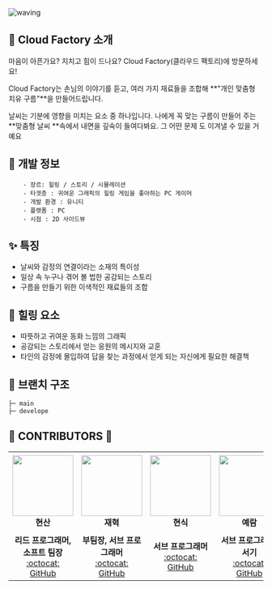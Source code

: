 ![waving](https://capsule-render.vercel.app/api?type=waving&height=200&text=Cloud-Factory&fontAlign=60&fontAlignY=35&color=gradient)

## 📣 Cloud Factory 소개

마음이 아픈가요? 지치고 힘이 드나요? Cloud Factory(클라우드 팩토리)에 방문하세요!  

Cloud Factory는 손님의 이야기를 듣고, 여러 가지 재료들을 조합해 **"개인 맞춤형 치유 구름"**을 만들어드립니다. 

날씨는 기분에 영향을 미치는 요소 중 하나입니다. 나에게 꼭 맞는 구름이 만들어 주는 **맞춤형 날씨 **속에서 내면을 깊숙이 들여다봐요. 그 어떤 문제 도 이겨낼 수 있을 거예요



## 📄 개발 정보

        - 장르: 힐링 / 스토리 / 시뮬레이션
        - 타겟층 : 귀여운 그래픽의 힐링 게임을 좋아하는 PC 게이머
        - 개발 환경 : 유니티
        - 플랫폼 : PC
        - 시점 : 2D 사이드뷰



## ✨ 특징

- 날씨와 감정의 연결이라는 소재의 특이성
- 일상 속 누구나 겪어 볼 법한 공감되는 스토리
- 구름을 만들기 위한 이색적인 재료들의 조합



## 🤍 힐링 요소

- 따뜻하고 귀여운 동화 느낌의 그래픽
- 공감되는 스토리에서 얻는 응원의 메시지와 교훈
- 타인의 감정에 몰입하여 답을 찾는 과정에서 얻게 되는 자신에게 필요한 해결책





## 📑 브랜치 구조

```sh
├─ main
├─ develope
```



## 💖 CONTRIBUTORS 💖

<table>
    <tr height="160px">
        <td align="center" width="150px">
            <a href="https://github.com/ChoiHyunSan"><img height="120px" width="120px" src="https://avatars.githubusercontent.com/u/37374613?v=4"/></a>
            <br />
            <strong>현산</strong>
        </td>
        <td align="center" width="150px">
            <a href="https://github.com/limjh1"><img height="120px" width="120px" src="https://avatars.githubusercontent.com/u/86766590?v=4"/></a>
            <br />
            <strong>재혁</strong>
        </td>
        <td align="center" width="150px">
            <a href="https://github.com/gustlr3294"><img height="120px" width="120px" src="https://avatars.githubusercontent.com/u/35206867?v=4"/></a>
            <br />
            <strong>현식</strong>
        </td>
        <td align="center" width="150px">
            <a href="https://github.com/Yeram522"><img height="120px" width="120px" src="https://avatars.githubusercontent.com/u/63442636?v=4"/></a>
            <br />
            <strong>예람</strong>
        </td>
    </tr>
    <tr height="50px">
        <td align="center">
            <strong>리드 프로그래머, 소프트 팀장</strong>
            <br />
            <a href="https://github.com/ChoiHyunSan">:octocat: GitHub</a>
            <br />
        </td>
        <td align="center">
            <strong>부팀장, 서브 프로그래머</strong>
            <br />
            <a href="https://github.com/limjh1">:octocat: GitHub</a>
            <br />
        </td>
        <td align="center">
            <strong>서브 프로그래머</strong>
            <br />
            <a href="https://github.com/gustlr3294">:octocat: GitHub</a>
            <br />
         </td>
        <td align="center">
            <strong>서브 프로그래머, 서기</strong>
            <br />
            <a href="https://github.com/Yeram522">:octocat: GitHub</a>
            <br />
    </tr>
</table>